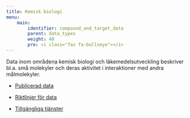 ```yaml
---
title: Kemisk biologi
menu:
    main:
        identifier: compound_and_target_data
        parent: data_types
        weight: 40
        pre: <i class="fas fa-bullseye"></i>
---
```


Data inom områdena kemisk biologi och läkemedelsutveckling beskriver bl.a. små molekyler och deras aktivitet i interaktioner med andra målmolekyler.

* [Publicerad data](data)

* [Riktlinjer för data](guidelines)

* [Tillgängliga tjänster](services)
